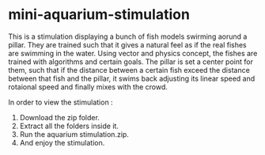 # mini-aquarium-stimulation

This is a stimulation displaying a bunch of fish models swirming aorund a pillar. They are trained such that it gives a natural feel as if the real fishes are swimming in the water.
Using vector and physics concept, the fishes are trained with algorithms and certain goals.
The pillar is set a center point for them, such that if the distance between a certain fish exceed the distance between that fish and the pillar, it swims back adjusting its linear speed and rotaional speed and finally mixes with the crowd.

In order to view the stimulation : 
1. Download the zip folder.
2. Extract all the folders inside it.
3. Run the aquarium stimulation.zip.
4. And enjoy the stimulation.
